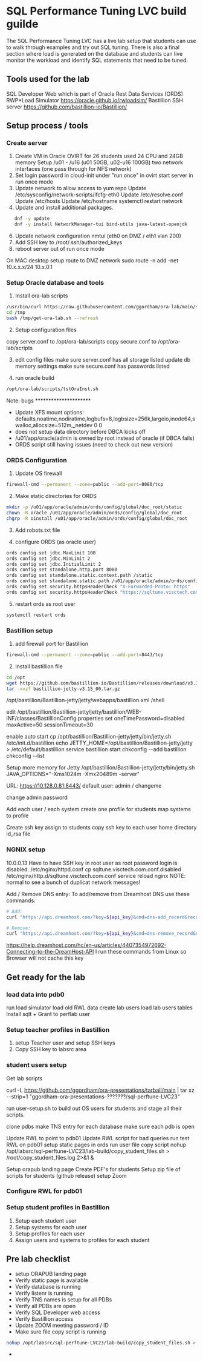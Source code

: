 # SQL Performance Tuning LVC build guilde

The SQL Performance Tuning LVC has a live lab setup that students can use to walk through examples and try out SQL tuning.  There is also a final section where load is generated on the database and students can live monitor the workload and identify SQL statements that need to be tuned.

## Tools used for the lab

SQL Developer Web which is part of Oracle Rest Data Services (ORDS)
RWP\*Load Simulator https://oracle.github.io/rwloadsim/
Bastillion SSH server https://github.com/bastillion-io/Bastillion/

## Setup process / tools

### Create server

1. Create VM in Oracle OVIRT
   for 26 students used 24 CPU and 24GB memory
   Setup /u01 - /u16 (u01 50GB, u02-u16 100GB)
   two network interfaces (one pass through for NFS network)
2. Set login password in cloud-init under "run once" in ovirt
   start server in run once mode
4. Update network to allow access to yum repo
   Update /etc/sysconfig/network-scripts/ifcfg-eth0
   Update /etc/resolve.conf
   Update /etc/hosts
   Update /etc/hostname
   systemctl restart network
5. Update and install additional packages.

```bash
   dnf -y update
   dnf -y install NetworkManager-tui bind-utils java-latest-openjdk
```

6. Update network configuration
   nmtui (eth0 on DMZ / eth1 vlan 200)
7. Add SSH key to /root/.ssh/authorized_keys
8. reboot server out of run once mode


On MAC desktop setup route to DMZ network
  sudo route -n add -net 10.x.x.x/24 10.x.0.1

### Setup Oracle database and tools

1. Install ora-lab scripts

```bash
/usr/bin/curl https://raw.githubusercontent.com/ggordham/ora-lab/main/scripts/get-ora-lab.sh > /tmp/get-ora-lab.sh
cd /tmp
bash /tmp/get-ora-lab.sh --refresh
```

2. Setup configuration files

copy server.conf to /opt/ora-lab/scripts
copy secure.conf to /opt/ora-lab/scripts

3. edit config files
   make sure server.conf has all storage listed
   update db memory settings
   make sure secure.conf has passwords listed

4. run oracle build

```bash
/opt/ora-lab/scripts/tstOraInst.sh
```

Note: bugs *********************
- Update XFS mount options:
  defaults,noatime,nodiratime,logbufs=8,logbsize=256k,largeio,inode64,swalloc,allocsize=512m,_netdev 0 0
- does not setup data directory before DBCA kicks off
- /u01/app/oracle/admin is owned by root instead of oracle (if DBCA fails)
- ORDS script still having issues (need to check out new version)

### ORDS Configuration

1. Update OS firewall

```bash
firewall-cmd --permanent --zone=public --add-port=8080/tcp
````

2. Make static directories for ORDS

```bash
mkdir -p /u01/app/oracle/admin/ords/config/global/doc_root/static
chown -R oracle /u01/app/oracle/admin/ords/config/global/doc_root
chgrp -R oinstall /u01/app/oracle/admin/ords/config/global/doc_root
```

3.  Add robots.txt file

4. configure ORDS (as oracle user)

```bash
ords config set jdbc.MaxLimit 100
ords config set jdbc.MinLimit 2
ords config set jdbc.InitialLimit 2
ords config set standalone.http.port 8080
ords config set standalone.static.context.path /static
ords config set standalone.static.path /u01/app/oracle/admin/ords/config/global/doc_root/static
ords config set security.httpsHeaderCheck "X-Forwarded-Proto: https"
ords config set security.httpsHeaderCheck "https://sqltune.visctech.com"
```

5. restart ords as root user

```bash
systemctl restart ords
```

### Bastillion setup

1. add firewall port for Bastillion

```bash
firewall-cmd --permanent --zone=public --add-port=8443/tcp
```

2. Install bastillion file

```bash
cd /opt
wget https://github.com/bastillion-io/Bastillion/releases/download/v3.15.00/bastillion-jetty-v3.15_00.tar.gz
tar -xvzf bastillion-jetty-v3.15_00.tar.gz
```

/opt/bastillion/Bastillion-jetty/jetty/webapps/bastillion.xml
<Configure class="org.eclipse.jetty.webapp.WebAppContext">
  <Set name="contextPath">/shell</Set>



edit
/opt/bastillion/Bastillion-jetty/jetty/bastillion/WEB-INF/classes/BastillionConfig.properties
set
oneTimePassword=disabled
maxActive=50
sessionTimeout=30


enable auto start
cp /opt/bastillion/Bastillion-jetty/jetty/bin/jetty.sh /etc/init.d/bastillion
echo JETTY_HOME=/opt/bastillion/Bastillion-jetty/jetty > /etc/default/bastillion
service bastillion start
chkconfig --add bastillion
chkconfig --list

Setup more memory for Jetty
/opt/bastillion/Bastillion-jetty/jetty/bin/jetty.sh
JAVA_OPTIONS="-Xms1024m -Xmx20489m -server"

URL: https://10.128.0.81:8443/
default user:
admin / changeme

change admin password

Add each user / each system
create one profile for students
map systems to profile

Create ssh key assign to students
copy ssh key to each user home directory id_rsa file


### NGNIX setup
10.0.0.13
Have to have SSH key in root user as root password login is disabled.
/etc/nginx/httpd.conf
cp sqltune.visctech.com.conf.disabled /etc/nginx/http.d/sqltune.visctech.com.conf
service reload nginx
NOTE: normal to see a bunch of duplicat network messages!

Add / Remove DNS entry:
To add/remove from Dreamhost DNS use these commands:

```bash
# Add:
curl "https://api.dreamhost.com/?key=${api_key}&cmd=dns-add_record&record=${dns_alias}&type=A&value=${public_ip}"

# Remove:
curl "https://api.dreamhost.com/?key=${api_key}&cmd=dns-remove_record&record=${dns_alias}&type=A&value=${public_ip}"
```

https://help.dreamhost.com/hc/en-us/articles/4407354972692-Connecting-to-the-DreamHost-API
I run these commands from Linux so Browser will not cache this key

## Get ready for the lab

### load data into pdb0

run load simulator
load old RWL data
create lab users
load lab users tables
Install sqlt + Grant to perflab user

### Setup teacher profiles in Bastillion

1. setup Teacher user and setup SSH keys
2. Copy SSH key to labsrc area

### student users setup

Get lab scripts

curl -L https://github.com/ggordham/ora-presentations/tarball/main | tar xz --strip=1 "ggordham-ora-presentations-???????/sql-perftune-LVC23"

run user-setup.sh to build out OS users for students and stage all their scripts.

clone pdbs
make TNS entry for each database
make sure each pdb is open

Update RWL to point to pdb01
Update RWL script for bad queries
run test RWL on pdb01
setup static pages in ords
run user file copy script
nohup /opt/labsrc/sql-perftune-LVC23/lab-build/copy_student_files.sh > /root/copy_student_files.log 2>&1 &

Setup orapub landing page
Create PDF's for students
Setup zip file of scripts for students (github release)
setup Zoom

### Configure RWL for pdb01

### Setup student profiles in Bastillion

1. Setup each student user
2. Setup systems for each user
3. Setup profiles for each user
4. Assign users and systems to profiles for each student

## Pre lab checklist

- setup ORAPUB landing page
- Verify static page is available
- Verify database is running
- Verify listenr is running
- Verify TNS names is setup for all PDBs
- Verify all PDBs are open
- Verify SQL Developer web access
- Verify Bastillion access
- Update ZOOM meeting password / ID
- Make sure file copy script is running

```bash
nohup /opt/labsrc/sql-perftune-LVC23/lab-build/copy_student_files.sh > /root/copy_student_files.log 2>&1 &
```

-
